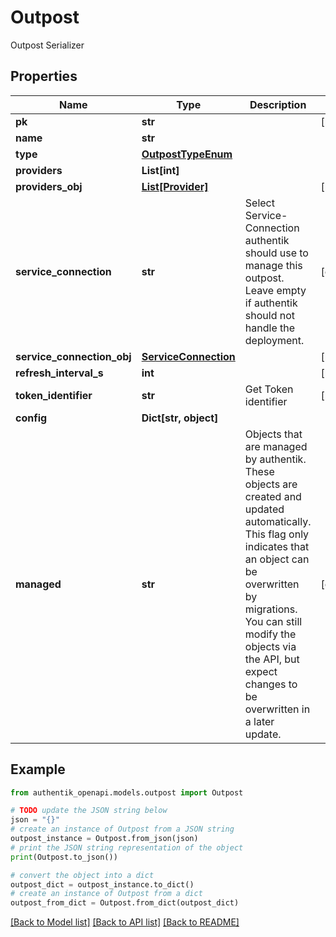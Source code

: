 # Outpost

Outpost Serializer

## Properties

Name | Type | Description | Notes
------------ | ------------- | ------------- | -------------
**pk** | **str** |  | [readonly] 
**name** | **str** |  | 
**type** | [**OutpostTypeEnum**](OutpostTypeEnum.md) |  | 
**providers** | **List[int]** |  | 
**providers_obj** | [**List[Provider]**](Provider.md) |  | [readonly] 
**service_connection** | **str** | Select Service-Connection authentik should use to manage this outpost. Leave empty if authentik should not handle the deployment. | [optional] 
**service_connection_obj** | [**ServiceConnection**](ServiceConnection.md) |  | [readonly] 
**refresh_interval_s** | **int** |  | [readonly] 
**token_identifier** | **str** | Get Token identifier | [readonly] 
**config** | **Dict[str, object]** |  | 
**managed** | **str** | Objects that are managed by authentik. These objects are created and updated automatically. This flag only indicates that an object can be overwritten by migrations. You can still modify the objects via the API, but expect changes to be overwritten in a later update. | [optional] 

## Example

```python
from authentik_openapi.models.outpost import Outpost

# TODO update the JSON string below
json = "{}"
# create an instance of Outpost from a JSON string
outpost_instance = Outpost.from_json(json)
# print the JSON string representation of the object
print(Outpost.to_json())

# convert the object into a dict
outpost_dict = outpost_instance.to_dict()
# create an instance of Outpost from a dict
outpost_from_dict = Outpost.from_dict(outpost_dict)
```
[[Back to Model list]](../README.md#documentation-for-models) [[Back to API list]](../README.md#documentation-for-api-endpoints) [[Back to README]](../README.md)


